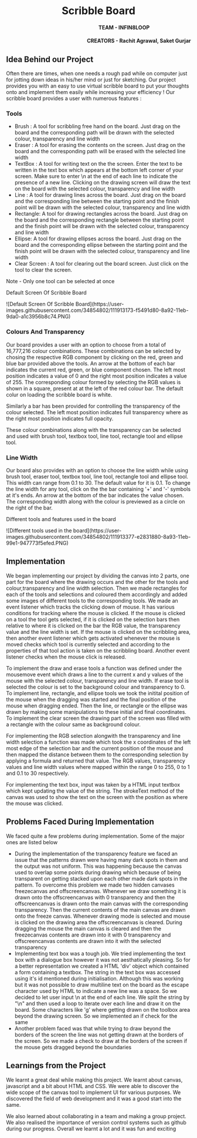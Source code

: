 <h1 align = "center">Scribble Board</h1>
<h4 align = "right">TEAM - INFIN8LOOP&nbsp&nbsp&nbsp&nbsp&nbsp&nbsp&nbsp&nbsp&nbsp&nbsp&nbsp&nbsp&nbsp&nbsp&nbsp&nbsp&nbsp&nbsp&nbsp&nbsp&nbsp&nbsp&nbsp&nbsp&nbsp&nbsp&nbsp&nbsp&nbsp&nbsp&nbsp&nbsp&nbsp&nbsp</h4>
<h4 align = "right">CREATORS - Rachit Agrawal, Saket Gurjar</h4>
<h2>Idea Behind our Project</h2>
<p>Often there are times, when one needs a rough pad while on computer just for jotting down ideas in his/her mind or just for sketching. Our project provides you with an easy to use virtual scribble board to put your thoughts onto and implement them easily while increasing your efficiency ! Our scribble board provides a user with numerous features :</p>
<h3> Tools </h3>
<ul>
  <li> Brush : A tool for scribbling free hand on the board. Just drag on the board and the corresponding path will be drawn with the selected colour, transparency and line width </li>
  <li> Eraser : A tool for erasing the contents on the screen. Just drag on the board and the corresponding path will be erased with the selected line width </li>
  <li> TextBox : A tool for writing text on the the screen. Enter the text to be written in the text box which appears at the bottom left corner of your screen. Make sure to enter \n at the end of each line to indicate the presence of a new line. Clicking on the drawing screen will draw the text on the board with the selected colour, transparency and line width</li>
  <li> Line : A tool for drawing lines across the board. Just drag on the board and the corresponding line between the starting point and the finish point will be drawn with the selected colour, transparency and line width </li>
  <li> Rectangle: A tool for drawing rectangles across the board. Just drag on the board and the corresponding rectangle between the starting point and the finish point will be drawn with the selected colour, transparency and line width</li>
  <li> Ellipse: A tool for drawing ellipses across the board. Just drag on the board and the corresponding ellipse between the starting point and the finish point will be drawn with the selected colour, transparency and line width </li>
  <li> Clear Screen : A tool for clearing out the board screen. Just click on the tool to clear the screen.</li>
</ul>
<p> Note - Only one tool can be selected at once</p>

<p>Default Screen Of Scribble Board</p>
![Default Screen Of Scribble Board](https://user-images.githubusercontent.com/34854802/111913173-f5491d80-8a92-11eb-9da0-a1c3956b8c74.PNG)

<h3> Colours And Transparency</h3>
<p> Our board provides a user with an option to choose from a total of 16,777,216 colour combinations. These combinations can be selected by chosing the respective RGB component by clicking on the red, green and blue bar provided above the tools. An arrow at the bottom of each bar indicates the current red, green, or blue component chosen. The left most position indicates a value of 0 and the right most position indicates a value of 255. The corresponding colour formed by selecting the RGB values is shown in a square, present at at the left of the red colour bar. The default colur on loading the scribble board is white.</p>
<p>Similarly a bar has been provided for controlling the transparency of the colour selected. The left most position indicates full transparency where as the right most position indicates full opacity.</p>
<p>These colour combinations along with the transparency can be selected and used with brush tool, textbox tool, line tool, rectangle tool and ellipse tool.</p>

<h3>Line Width</h3>
<p> Our board also provides with an option to choose the line width while using brush tool, eraser tool, textbox tool, line tool, rectangle tool and ellipse tool. This width can range from 0.1 to 30. The default value for it is 0.1. To change the line width for any tool, click on the the bar containing '+' and '-' symbols at it's ends. An arrow at the bottom of the bar indicates the value chosen. The corresponding width along with the colour is previewed as a circle on the right of the bar.</p>

<p>Different tools and features used in the board</p>
![Different tools used in the board](https://user-images.githubusercontent.com/34854802/111913377-e2831880-8a93-11eb-99e1-947773f5efed.PNG)

<h2>Implementation</h2>
<p> We began implementing our project by dividing the canvas into 2 parts, one part for the board where the drawing occurs and the other for the tools and colour,transparency and line width selection. Then we made rectangles for each of the tools and selections and coloured them accordingly and added some images of different tools to the corresponding tools. We made an event listener which tracks the clicking down of mouse. It has various conditions for tracking where the mouse is clicked. If the mouse is clicked on a tool the tool gets selected, if it is clicked on the selection bars then relative to where it is clicked on the bar the RGB value, the transparency value and the line width is set. If the mouse is clicked on the scribbling area, then another event listener which gets activated whenever the mouse is moved checks which tool is currently selected and according to the properties of that tool action is taken on the scribbling board. Another event listener checks when the mouse click is released.</p>
<p> To implement the draw and erase tools a function was defined under the mousemove event which draws a line to the current x and y values of the mouse with the selected colour, transparency and line width. If erase tool is selected the colour is set to the background colour and transparency to 0. To implement line, rectangle, and ellipse tools we took the initital position of the mouse when the dragging was started and the final position of the mouse when dragging ended. Then the line, or rectangle or the ellipse was drawn by making some manipulations to these initial and final coordinates. To implement the clear screen the drawing part of the screen was filled with a rectangle with the colour same as background colour.</p>
<p> For implementing the RGB selection alongwith the transparency and line width selection a function was made which took the x coordinates of the left most edge of the selection bar and the current position of the mouse and then mapped the distance between them to the corresponding selection by applying a formula and returned that value. The RGB values, transparency values and line width values where mapped within the range 0 to 255, 0 to 1 and 0.1 to 30 respectively.</p>
<p> For implementing the text box, input was taken by a HTML input textbox which kept updating the value of the string. The strokeText method of the canvas was used to show the text on the screen with the position as where the mouse was clicked.</p>

<h2>Problems Faced During Implementation</h2>
<p> We faced quite a few problems during implementation. Some of the major ones are listed below
<ul>
<li>During the implementation of the transparency feature we faced an issue that the patterns drawn were having many dark spots in them and the output was not uniform. This was happening because the canvas used to overlap some points during drawing which because of being transparent on getting stacked upon each other made dark spots in the pattern. To overcome this problem we made two hidden canvases freezecanvas and offscreencanvas. Whenever we draw something it is drawn onto the offscreencanvas with 0 transparency and then the offscreencanvas is drawn onto the main canvas with the corresponding transparency. Then the current contents of the main canvas are drawn onto the freeze canvas. Whenever drawing mode is selected and mouse is clicked on the drawing area the offscreencanvas is cleared. During dragging the mouse the main canvas is cleared and then the freezecanvas contents are drawn into it with 0 transparency and offscreencanvas contents are drawn into it with the selected transparency</li>
<li>Implementing text box was a tough job. We tried implementing the text box with a dialogue box however it was not aesthatically pleasing. So for a better representation we created a HTML 'div' object which contained a form containing a textbox. The string in the text box was accessed using it's id mentioned during initialisation. Although this was working but it was not possible to draw multiline text on the board as the escape character used by HTML to indicate a new line was a space. So we decided to let user input \n at the end of each line. We split the string by "\n" and then used a loop to iterate over each line and draw it on the board. Some characters like 'g' where getting drawn on the toolbox area beyond the drawing screen. So we implemented an if check for the same</li>
<li>Another problem faced was that while trying to draw beyond the borders of the screen the line was not getting drawn at the borders of the screen. So we made a check to draw at the borders of the screen if the mouse gets dragged beyond the boundaries</li>
</ul>

<h2>Learnings from the Project</h2>
<p>We learnt a great deal while making this project. We learnt about canvas, javascript and a bit about HTML and CSS. We were able to discover the wide scope of the canvas tool to implement UI for various purposes. We discovered the field of web development and it was a good start into the same.</p>
<p>We also learned about collaborating in a team and making a group project. We also realised the importance of version control systems such as github during our progress. Overall we learnt a lot and it was fun and exciting </p>
